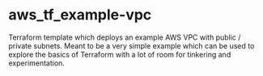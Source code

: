 # aws_tf_example-vpc
Terraform template which deploys an example AWS VPC with public / private subnets. Meant to be a very simple example which can be used to explore the basics of Terraform with a lot of room for tinkering and experimentation. 
